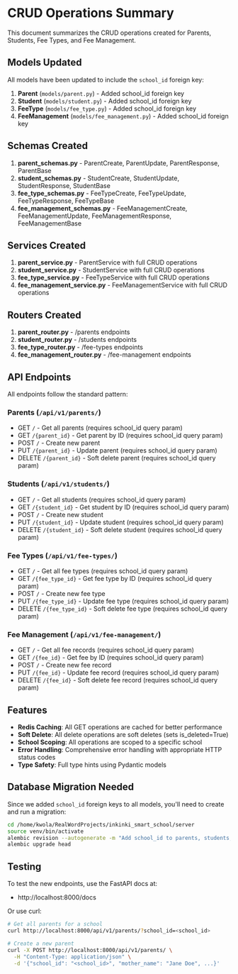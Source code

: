 # CRUD Operations Summary

This document summarizes the CRUD operations created for Parents, Students, Fee Types, and Fee Management.

## Models Updated

All models have been updated to include the `school_id` foreign key:

1. **Parent** (`models/parent.py`) - Added school_id foreign key
2. **Student** (`models/student.py`) - Added school_id foreign key
3. **FeeType** (`models/fee_type.py`) - Added school_id foreign key
4. **FeeManagement** (`models/fee_management.py`) - Added school_id foreign key

## Schemas Created

1. **parent_schemas.py** - ParentCreate, ParentUpdate, ParentResponse, ParentBase
2. **student_schemas.py** - StudentCreate, StudentUpdate, StudentResponse, StudentBase
3. **fee_type_schemas.py** - FeeTypeCreate, FeeTypeUpdate, FeeTypeResponse, FeeTypeBase
4. **fee_management_schemas.py** - FeeManagementCreate, FeeManagementUpdate, FeeManagementResponse, FeeManagementBase

## Services Created

1. **parent_service.py** - ParentService with full CRUD operations
2. **student_service.py** - StudentService with full CRUD operations
3. **fee_type_service.py** - FeeTypeService with full CRUD operations
4. **fee_management_service.py** - FeeManagementService with full CRUD operations

## Routers Created

1. **parent_router.py** - /parents endpoints
2. **student_router.py** - /students endpoints
3. **fee_type_router.py** - /fee-types endpoints
4. **fee_management_router.py** - /fee-management endpoints

## API Endpoints

All endpoints follow the standard pattern:

### Parents (`/api/v1/parents/`)
- GET `/` - Get all parents (requires school_id query param)
- GET `/{parent_id}` - Get parent by ID (requires school_id query param)
- POST `/` - Create new parent
- PUT `/{parent_id}` - Update parent (requires school_id query param)
- DELETE `/{parent_id}` - Soft delete parent (requires school_id query param)

### Students (`/api/v1/students/`)
- GET `/` - Get all students (requires school_id query param)
- GET `/{student_id}` - Get student by ID (requires school_id query param)
- POST `/` - Create new student
- PUT `/{student_id}` - Update student (requires school_id query param)
- DELETE `/{student_id}` - Soft delete student (requires school_id query param)

### Fee Types (`/api/v1/fee-types/`)
- GET `/` - Get all fee types (requires school_id query param)
- GET `/{fee_type_id}` - Get fee type by ID (requires school_id query param)
- POST `/` - Create new fee type
- PUT `/{fee_type_id}` - Update fee type (requires school_id query param)
- DELETE `/{fee_type_id}` - Soft delete fee type (requires school_id query param)

### Fee Management (`/api/v1/fee-management/`)
- GET `/` - Get all fee records (requires school_id query param)
- GET `/{fee_id}` - Get fee by ID (requires school_id query param)
- POST `/` - Create new fee record
- PUT `/{fee_id}` - Update fee record (requires school_id query param)
- DELETE `/{fee_id}` - Soft delete fee record (requires school_id query param)

## Features

- **Redis Caching**: All GET operations are cached for better performance
- **Soft Delete**: All delete operations are soft deletes (sets is_deleted=True)
- **School Scoping**: All operations are scoped to a specific school
- **Error Handling**: Comprehensive error handling with appropriate HTTP status codes
- **Type Safety**: Full type hints using Pydantic models

## Database Migration Needed

Since we added `school_id` foreign keys to all models, you'll need to create and run a migration:

```bash
cd /home/kwola/RealWordProjects/inkinki_smart_school/server
source venv/bin/activate
alembic revision --autogenerate -m "Add school_id to parents, students, fee_types, fee_management"
alembic upgrade head
```

## Testing

To test the new endpoints, use the FastAPI docs at:
- http://localhost:8000/docs

Or use curl:
```bash
# Get all parents for a school
curl http://localhost:8000/api/v1/parents/?school_id=<school_id>

# Create a new parent
curl -X POST http://localhost:8000/api/v1/parents/ \
  -H "Content-Type: application/json" \
  -d '{"school_id": "<school_id>", "mother_name": "Jane Doe", ...}'
```


